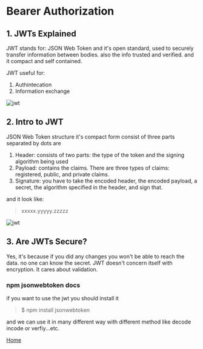 # Bearer Authorization

## 1. **JWTs Explained**

JWT stands for: JSON Web Token and it's open standard, used to securely transfer information between bodies. also the info trusted and verified.
and it compact and self contained.

JWT useful for:
1. Authintecation
2. Information exchange

![jwt](https://www.vaadata.com/blog/wp-content/uploads/2016/12/JWT_tokens_EN.png)

## 2. **Intro to JWT**

JSON Web Token structure it's compact form consist of three parts separated by dots are 
1. Header: consists of two parts: the type of the token and the signing algorithm being used
2. Payload: contains the claims. There are three types of claims: registered, public, and private claims.
3. Signature: you have to take the encoded header, the encoded payload, a secret, the algorithm specified in the header, and sign that.

and it look like: 
>xxxxx.yyyyy.zzzzz

![jwt](https://miro.medium.com/max/1200/1*u3a-5xZDeudKrFGcxHzLew.png)



## 3. Are JWTs Secure?

Yes, it's because if you did any changes you won't be able to reach the data. no one can know the secret. JWT doesn't concern itself with encryption. It cares about validation. 

### npm jsonwebtoken docs

if you want to use the jwt you should install it 

>$ npm install jsonwebtoken

and we can use it in many different way with different method like decode incode or verfiy...etc. 

[Home](../README.md)